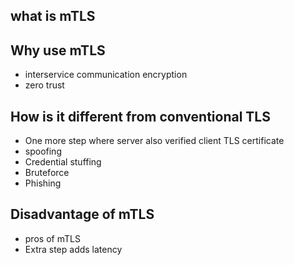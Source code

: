 
## what is mTLS
## Why use mTLS
- interservice communication encryption
- zero trust

## How is it different from conventional TLS
- One more step where server also verified client TLS certificate
- spoofing
- Credential stuffing
- Bruteforce
- Phishing
## Disadvantage of mTLS
- pros of mTLS
- Extra step adds latency

